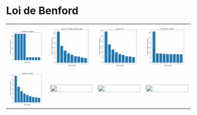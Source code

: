 # Loi de Benford

<table style="border:none;">
  <tr>
    <td style="border:none;">
      <img width="100%" height="100%" src="./plots/The positive integers.svg">
    </td>
    <td style="border:none;">
      <img width="100%" height="100%" src="./plots/Pascal's triangle read by rows.svg">
    </td>
    <td style="border:none;">
      <img width="100%" height="100%" src="./plots/Powers of 2.svg">
    </td>
    <td style="border:none;">
      <img width="100%" height="100%" src="./plots/The prime numbers.svg">
    </td>
  </tr>
  <tr>
    <td style="border:none;">
      <img width="100%" height="100%" src="./plots/Fibonacci numbers.svg">
    </td>
    <td style="border:none;">
      <img width="100%" height="100%" src="./plots/x.svg">
    </td>
    <td style="border:none;">
      <img width="100%" height="100%" src="./plots/x.svg">
    </td>
    <td style="border:none;">
      <img width="100%" height="100%" src="./plots/x.svg">
    </td>
  </tr>
</table>